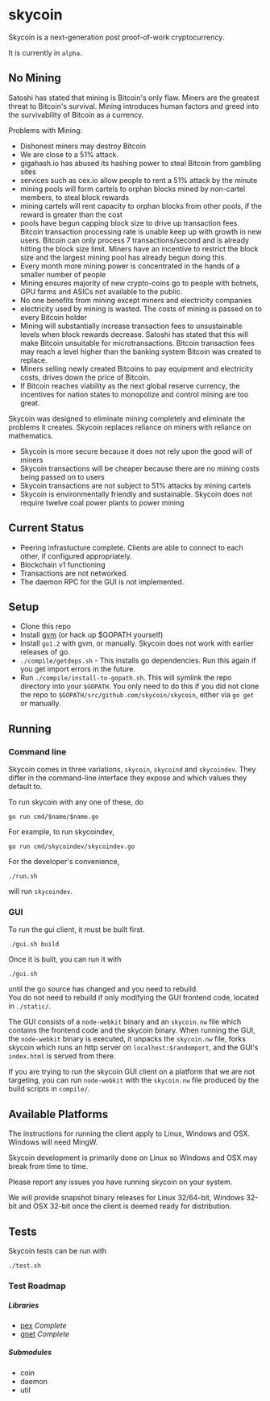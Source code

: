 skycoin
=======

Skycoin is a next-generation post proof-of-work cryptocurrency.

It is currently in `alpha`.

No Mining
---------

Satoshi has stated that mining is Bitcoin's only flaw. Miners are the greatest threat to Bitcoin's survival. Mining introduces human factors and greed into the survivability of Bitcoin as a currency.

Problems with Mining:
- Dishonest miners may destroy Bitcoin
- We are close to a 51% attack.
- gigahash.io has abused its hashing power to steal Bitcoin from gambling sites
- services such as cex.io allow people to rent a 51% attack by the minute
- mining pools will form cartels to orphan blocks mined by non-cartel members, to steal block rewards
- mining cartels will rent capacity to orphan blocks from other pools, if the reward is greater than the cost
- pools have begun capping block size to drive up transaction fees. Bitcoin transaction processing rate is unable keep up with growth in new users. Bitcoin can only process 7 transactions/second and is already hitting the block size limit. Miners have an incentive to restrict the block size and the largest mining pool has already begun doing this.
- Every month more mining power is concentrated in the hands of a smaller number of people
- Mining ensures majority of new crypto-coins go to people with botnets, GPU farms and ASICs not available to the public.
- No one benefits from mining except miners and electricity companies
- electricity used by mining is wasted. The costs of mining is passed on to every Bitcoin holder
- Mining will substantially increase transaction fees to unsustainable levels when block rewards decrease. Satoshi has stated that this will make Bitcoin unsuitable for microtransactions. Bitcoin transaction fees may reach a level higher than the banking system Bitcoin was created to replace.
- Miners selling newly created Bitcoins to pay equipment and electricity costs, drives down the price of Bitcoin.
- If Bitcoin reaches viability as the next global reserve currency, the incentives for nation states to monopolize and control mining are too great.

Skycoin was designed to eliminate mining completely and eliminate the problems it creates. Skycoin replaces reliance on miners with reliance on mathematics.
- Skycoin is more secure because it does not rely upon the good will of miners
- Skycoin transactions will be cheaper because there are no mining costs being passed on to users
- Skycoin transactions are not subject to 51% attacks by mining cartels
- Skycoin is environmentally friendly and sustainable. Skycoin does not require twelve coal power plants to power mining

Current Status
--------------

* Peering infrastucture complete.  Clients are able to connect to each other, if configured appropriately.
* Blockchain v1 functioning
* Transactions are not networked.
* The daemon RPC for the GUI is not implemented.

Setup
-----

* Clone this repo
* Install [gvm](https://github.com/moovweb/gvm) (or hack up $GOPATH yourself)
* Install `go1.2` with gvm, or manually.  Skycoin does not work with earlier releases of go.
* `./compile/getdeps.sh` - This installs go dependencies.  Run this again if you get import errors in the future.
* Run `./compile/install-to-gopath.sh`.  This will symlink the repo directory into your `$GOPATH`.  You only need to do this if you did not clone the repo to `$GOPATH/src/github.com/skycoin/skycoin`, either via `go get` or manually.

Running
-------

### Command line 
Skycoin comes in three variations, `skycoin`, `skycoind` and `skycoindev`.  They differ in the command-line interface they expose and which values they default to.

To run skycoin with any one of these, do

```
go run cmd/$name/$name.go
```

For example, to run skycoindev,

```
go run cmd/skycoindev/skycoindev.go
``` 

For the developer's convenience,

```
./run.sh
```

will run `skycoindev`.


### GUI

To run the gui client, it must be built first.

```
./gui.sh build
```

Once it is built, you can run it with

```
./gui.sh
```

until the go source has changed and you need to rebuild.  
You do not need to rebuild if only modifying the GUI frontend code, 
located in `./static/`.

The GUI consists of a `node-webkit` binary and an `skycoin.nw` file which contains the frontend code and the skycoin binary.
When running the GUI, the `node-webkit` binary is executed, it unpacks the `skycoin.nw` file, forks skycoin which runs an http
server on `localhost:$randomport`, and the GUI's `index.html` is served from there.

If you are trying to run the skycoin GUI client on a platform that we are not targeting, you can run `node-webkit` with 
the `skycoin.nw` file produced by the build scripts in `compile/`.

Available Platforms
-------------------

The instructions for running the client apply to Linux, Windows and OSX.
Windows will need MingW.

Skycoin development is primarily done on Linux so Windows and OSX may break from time to time.

Please report any issues you have running skycoin on your system.

We will provide snapshot binary releases for Linux 32/64-bit, Windows 32-bit and OSX 32-bit once
the client is deemed ready for distribution.


Tests
-----

Skycoin tests can be run with 

```
./test.sh
```

### Test Roadmap

##### Libraries

* [pex](https://github.com/skycoin/pex) *Complete*
* [gnet](https://github.com/skycoin/gnet) *Complete*

##### Submodules

* coin
* daemon
* util
